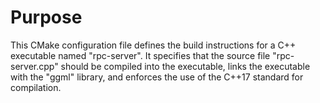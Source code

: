 # Purpose
This CMake configuration file defines the build instructions for a C++ executable named "rpc-server". It specifies that the source file "rpc-server.cpp" should be compiled into the executable, links the executable with the "ggml" library, and enforces the use of the C++17 standard for compilation.
